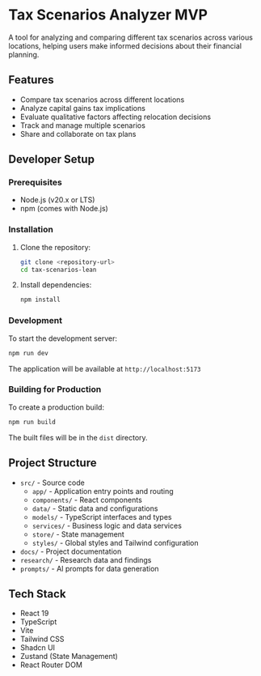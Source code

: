 # Tax Scenarios Analyzer MVP

A tool for analyzing and comparing different tax scenarios across various locations, helping users make informed decisions about their financial planning.

## Features

- Compare tax scenarios across different locations
- Analyze capital gains tax implications
- Evaluate qualitative factors affecting relocation decisions
- Track and manage multiple scenarios
- Share and collaborate on tax plans

## Developer Setup

### Prerequisites

- Node.js (v20.x or LTS)
- npm (comes with Node.js)

### Installation

1. Clone the repository:
   ```bash
   git clone <repository-url>
   cd tax-scenarios-lean
   ```

2. Install dependencies:
   ```bash
   npm install
   ```

### Development

To start the development server:
```bash
npm run dev
```

The application will be available at `http://localhost:5173`

### Building for Production

To create a production build:
```bash
npm run build
```

The built files will be in the `dist` directory.

## Project Structure

- `src/` - Source code
  - `app/` - Application entry points and routing
  - `components/` - React components
  - `data/` - Static data and configurations
  - `models/` - TypeScript interfaces and types
  - `services/` - Business logic and data services
  - `store/` - State management
  - `styles/` - Global styles and Tailwind configuration
- `docs/` - Project documentation
- `research/` - Research data and findings
- `prompts/` - AI prompts for data generation

## Tech Stack

- React 19
- TypeScript
- Vite
- Tailwind CSS
- Shadcn UI
- Zustand (State Management)
- React Router DOM
